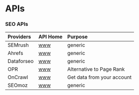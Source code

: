 # APIs

### SEO APIs

| Providers | API  Home | Purpose |
| :--- | :--- | :--- |
| SEMrush | [www](https://www.semrush.com/api-documentation/) | generic |
| Ahrefs | [www](https://ahrefs.com/api) | generic |
| Dataforseo | [www](https://dataforseo.com/) | generic |
| OPR | [www](https://www.domcop.com/openpagerank/documentation) | Alternative to Page Rank |
| OnCrawl | [www](http://developer.oncrawl.com/) | Get data from your account |
| SEOmoz | [www](https://moz.com/api) | generic |

### 

|  |  |
| :--- | :--- |


